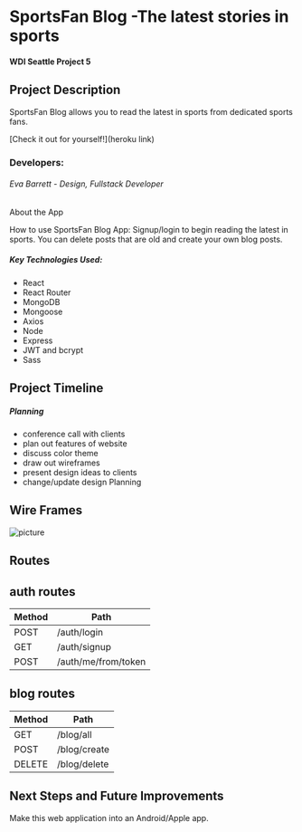 # SportsFan Blog -The latest stories in sports

#### WDI Seattle Project 5

## Project Description

SportsFan Blog allows you to read the latest in sports from dedicated sports fans.

[Check it out for yourself!](heroku link)

### Developers:
###### Eva Barrett - Design, Fullstack Developer

About the App

How to use SportsFan Blog App:
Signup/login to begin reading the latest in sports. You can delete posts that are old and create your own blog posts.

##### Key Technologies Used:
- React
- React Router
- MongoDB
- Mongoose
- Axios
- Node
- Express
- JWT and bcrypt
- Sass

## Project Timeline

##### Planning
- conference call with clients
- plan out features of website
- discuss color theme
- draw out wireframes
- present design ideas to clients
- change/update design Planning

## Wire Frames
![picture](public/images/wireframe.png)

## Routes

## auth routes
| Method | Path						|
| -------| ------------------------ |
| POST 	 | /auth/login				|
| GET 	 | /auth/signup			|
| POST 	 | /auth/me/from/token 		|



## blog routes
| Method | Path						|
| -------| ------------------------ |
| GET 	 | /blog/all 		|
| POST 	 | /blog/create			|
| DELETE | /blog/delete			|


## Next Steps and Future Improvements

Make this web application into an Android/Apple app.
